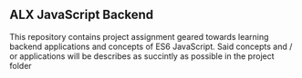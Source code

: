 ## ALX JavaScript Backend

This repository contains project assignment geared towards learning backend applications and concepts of ES6 JavaScript. Said concepts and / or applications will be describes as succintly as possible in the project folder
